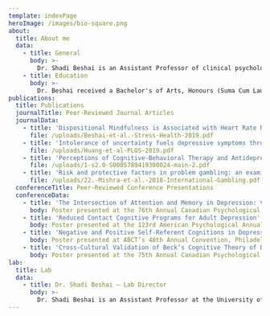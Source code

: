 ```yaml
---
template: indexPage
heroImage: /images/bio-square.png
about:
  title: About me
  data:
    - title: General
      body: >-
        Dr. Shadi Beshai is an Assistant Professor of clinical psychology in the Department of Psychology at the University of Regina. His current research interests include the following: a) major depression (both episodic and recurrent); b) adult Cognitive Behavioural Therapy; and c) moderators (e.g., culture and diversity factors) and mediators (e.g., cognition) of outcome in evidence-based psychotherapy for adults. His clinical interests fall within the areas of adult Cognitive Behavioural Therapy, evidence-based transdiagnostic treatment for anxiety and depression, and adult clinical assessment.
    - title: Education
      body: >-
        Dr. Beshai received a Bachelor's of Arts, Honours (Suma Cum Laude) from York University, Toronto, Canada. He completed his Master's of Science (M.Sc.) and Doctoral (Ph.D.) Degrees in Clinical Psychology from the University of Calgary, Alberta, Canada. Dr. Beshai completed a one-year research fellowship and residency at the University of Exeter, England.
publications:
  title: Publications
  journalTitle: Peer-Reviewed Journal Articles
  journalData:
    - title: 'Dispositional Mindfulness is Associated with Heart Rate Reactivity and Recovery in Response to a Lab Stressor'
      file: /uploads/Beshai-et-al.-Stress-Health-2019.pdf
    - title: 'Intolerance of uncertainty fuels depressive symptoms through rumination: Cross-sectional and longitudinal studies'
      file: /uploads/Huang-et-al-PLOS-2019.pdf
    - title: 'Perceptions of Cognitive-Behavioral Therapy and Antidepressant Medication for Depression After Brief Psychoeducation: Examining Shifts in Attitudes'
      file: /uploads/1-s2.0-S0005789419300024-main-2.pdf
    - title: 'Risk and protective factors in problem gambling: an examination of psychological resilience'
      file: /uploads/22.-Mishra-et-al.-2018-International-Gambling.pdf
  conferenceTitle: Peer-Reviewed Conference Presentations
  conferenceData:
    - title: 'The Intersection of Attention and Memory in Depression: Validation of a New Attention-Memory Computerized Task'
      body: Poster presented at the 76th Annual Canadian Psychological Association Convention, Ottawa, ON.
    - title: 'Reduced Contact Cognitive Programs for Adult Depression'
      body: Poster presented at the 123rd American Psychological Annual Convention, Toronto, ON.
    - title: 'Negative and Positive Self-Referent Cognitions in Depression: Validation of the Cognitive Theory among a Depressed Egyptian Sample'
      body: Poster presented at ABCT’s 48th Annual Convention, Philadelphia, PA.
    - title: 'Cross-Cultural Validation of Beck’s Cognitive Theory of Depression'
      body: Poster presented at the 75th Annual Canadian Psychological Association Convention. Vancouver, BC.
lab:
  title: Lab
  data:
    - title: Dr. Shadi Beshai – Lab Director
      body: >-
        Dr. Shadi Beshai is an Assistant Professor at the University of Regina. He is the recipient of many research awards from national and provincial grants (e.g., the Social Sciences and Humanities Research Council of Canada; Canadian Institute of Health Research; Alberta Innovates Health Solutions). Dr. Beshai has published in many highly esteemed, peer-reviewed journals (e.g., Clinical Psychology Review; Mindfulness; Behavior Therapy). His interests are in Major Depressive Disorder and Adult Cognitive Behavioural Therapy and Mindfulness Training.
---
```


